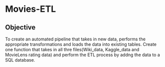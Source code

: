 # Movies-ETL
## Objective 
To create an automated pipeline that takes in new data, performs the appropriate transformations and loads the data into existing tables. Create one function that takes in all thre files(Wiki_data, Kaggle_data and MovieLens rating data) and perform the ETL process by addng the data to a SQL database. 
